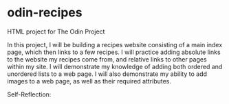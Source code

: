 # odin-recipes
HTML project for The Odin Project

In this project, I will be building a recipes website consisting of a main index page, which then links to a few recipes. I will practice adding absolute links to the website my recipes come from, and relative links to other pages within my site. I will demonstrate my knowledge of adding both ordered and unordered lists to a web page. I will also demonstrate my ability to add images to a web page, as well as their required attributes.

Self-Reflection:
